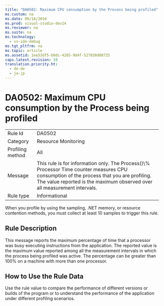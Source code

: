 ```yaml
---
title: "DA0502: Maximum CPU consumption by the Process being profiled"
ms.custom: na
ms.date: 09/18/2016
ms.prod: visual-studio-dev14
ms.reviewer: na
ms.suite: na
ms.technology: 
  - vs-ide-debug
ms.tgt_pltfrm: na
ms.topic: article
ms.assetid: 1ee53df5-b0dc-4265-9d4f-527830d08725
caps.latest.revision: 10
translation.priority.ht: 
  - de-de
  - ja-jp
---
```

# DA0502: Maximum CPU consumption by the Process being profiled
|||  
|-|-|  
|Rule Id|DA0502|  
|Category|Resource Monitoring|  
|Profiling method|All|  
|Message|This rule is for information only. The Process()\\% Processor Time counter measures CPU consumption of the process that you are profiling. The value reported is the maximum observed over all measurement intervals.|  
|Rule type|Informational|  
  
 When you profile by using the sampling, .NET memory, or resource contention methods, you must collect at least 10 samples to trigger this rule.  
  
## Rule Description  
 This message reports the maximum percentage of time that a processor was busy executing instructions from the application. The reported value is the maximum value reported among all the measurement intervals in which the process being profiled was active. The percentage can be greater than 100% on a machine with more than one processor.  
  
## How to Use the Rule Data  
 Use the rule value to compare the performance of different versions or builds of the program or to understand the performance of the application under different profiling scenarios.